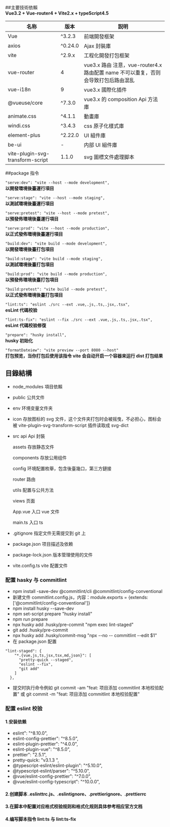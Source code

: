 ##主要技術依賴  
**Vue3.2 + Vue-router4 + Vite2.x + typeScript4.5**

| 名称                             | 版本    | 説明                                                                               |
| -------------------------------- | ------- | ---------------------------------------------------------------------------------- |
| Vue                              | ^3.2.3  | 前端開發框架                                                                       |
| axios                            | ^0.24.0 | Ajax 封裝庫                                                                        |
| vite                             | ^2.9.x  | 工程化開發打包框架                                                                 |
| vue-router                       | 4       | vue3.x 路由 注意，vue-router4.x 路由配置 name 不可以重复，否则会导致打包后路由混乱 |
| vue-i18n                         | 9       | vue3.x 國際化插件                                                                  |
| @vueuse/core                     | ^7.3.0  | vue3.x 的 composition Api 方法庫                                                   |
| animate.css                      | ^4.1.1  | 動畫庫                                                                             |
| windi.css                        | ^3.4.3  | css 原子化樣式庫                                                                   |
| element-plus                     | ^2.22.0 | UI 組件庫                                                                          |
| be-ui                            | -       | 内部 UI 組件庫                                                                     |
| vite-plugin-svg-transform-script | 1.1.0   | svg 圖標文件處理脚本                                                               |

##package 指令

`"serve:dev": "vite --host --mode development",`  
**以開發環境後臺運行項目**

`"serve:stage": "vite --host --mode staging",`  
**以測試環境後臺運行項目**

`"serve:pretest": "vite --host --mode pretest",`  
**以預發佈環境後臺運行項目**

`"serve:prod": "vite --host --mode production",`  
**以正式發佈環境後臺運行項目**

`"build:dev": "vite build --mode development",`  
**以開發環境後臺打包項目**

`"build:stage": "vite build --mode staging",`  
**以測試環境後臺打包項目**

`"build:prod": "vite build --mode production",`  
**以預發佈環境後臺打包項目**

`"build:pretest": "vite build --mode pretest",`  
**以正式發佈環境後臺打包項目**

`"lint:ts": "eslint ./src --ext .vue,.js,.ts,.jsx,.tsx",`  
**esLint 代碼校验**

`"lint:ts-fix": "eslint --fix ./src --ext .vue,.js,.ts,.jsx,.tsx",`  
**esLint 代碼校验修復**

`"prepare": "husky install",`  
**husky 初始化**

`"formatDateiew": "vite preview --port 8080 --host"`  
**打包预览，当你打包后使用该指令 vite 会自动开启一个容器来运行 dist 打包结果**

## 目錄結構

- node_modules 項目依賴
- public 公共文件
- env 环境变量文件夹
- icon 存放图标的 svg 文件，这个文件夹打包时会被摇曳，不必担心，图标会被 vite-plugin-svg-transform-script 插件读取成 svg-dict
- src
  api Api 封裝

  assets 存放静态文件

  components 存放公用组件

  config 环境配置枚舉，包含後臺幾口，第三方鏈接

  router 路由

  utils 配置与公共方法

  views 页面

  App.vue 入口 vue 文件

  main.ts 入口 ts

- .gitignore 指定文件无需提交到 git 上

- package.json 项目描述及依赖

- package-lock.json 版本管理使用的文件

- vite.config.ts vite 配置文件

### 配置 hasky 与 commitlint

- npm install -save-dev @commitlint/cli @commitlint/config-conventional
- 新建文件 commitlint.config.js，内容：module.exports = {extends: ['@commitlint/config-conventional']}
- npm install husky --save-dev
- npm set-script prepare "husky install"
- npm run prepare
- npx husky add .husky/pre-commit "npm exec lint-staged"
- git add .husky/pre-commit
- npx husky add .husky/commit-msg "npx --no -- commitlint --edit $1"
- 在 package.json 配置

```
"lint-staged": {
    "*.{vue,js,ts,jsx,tsx,md,json}": [
      "pretty-quick --staged",
      "eslint --fix",
      "git add"
    ]
  },
```

- 提交时执行命令例如 git commit -am "feat: 项目添加 commitlint 本地校验配置" 或 git commit -m "feat: 项目添加 commitlint 本地校验配置"

### 配置 eslint 校验

#### 1.安装依赖

- eslint": "^8.10.0",
- eslint-config-prettier": "^8.5.0",
- eslint-plugin-prettier": "^4.0.0",
- eslint-plugin-vue": "^8.5.0",
- prettier": "2.5.1",
- pretty-quick: "v3.1.3 ",
- @typescript-eslint/eslint-plugin": "^5.10.0",
- @typescript-eslint/parser": "^5.10.0",
- @vue/eslint-config-prettier": "^7.0.0",
- @vue/eslint-config-typescript": "^10.0.0",

#### 2.创建脚本 .eslinttrc.js、.eslintignore、.prettierignore、.prettierrc

#### 3.在脚本中配置对应格式校验规则和格式化规则具体参考相应官方文档

#### 4.编写脚本指令 lint:ts 与 lint:ts-fix
